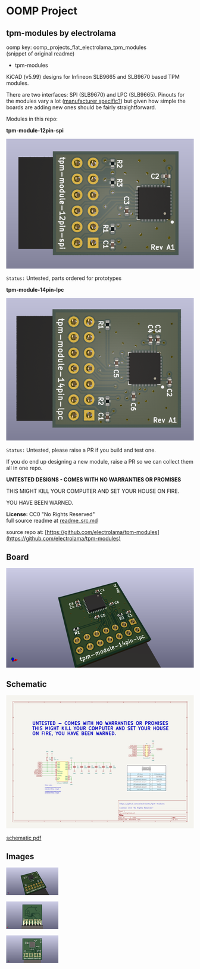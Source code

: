 # OOMP Project  
## tpm-modules  by electrolama  
  
oomp key: oomp_projects_flat_electrolama_tpm_modules  
(snippet of original readme)  
  
- tpm-modules  
  
KiCAD (v5.99) designs for Infineon SLB9665 and SLB9670 based TPM modules.  
  
There are two interfaces: SPI (SLB9670) and LPC (SLB9665). Pinouts for the modules vary a lot ([manufacturer specific?](https://superuser.com/a/1537838)) but given how simple the boards are adding new ones should be fairly straightforward.   
  
Modules in this repo:  
  
**tpm-module-12pin-spi**  
  
![tpm-module-12pin-spi](https://raw.githubusercontent.com/electrolama/tpm-modules/main/tpm-module-12pin-spi/board-render.png)  
  
`Status:` Untested, parts ordered for prototypes  
  
**tpm-module-14pin-lpc**  
  
![tpm-module-14pin-lpc](https://raw.githubusercontent.com/electrolama/tpm-modules/main/tpm-module-14pin-lpc/board-render.png)  
  
`Status:` Untested, please raise a PR if you build and test one.  
  
If you do end up designing a new module, raise a PR so we can collect them all in one repo.  
  
**UNTESTED DESIGNS - COMES WITH NO WARRANTIES OR PROMISES**  
  
THIS MIGHT KILL YOUR COMPUTER AND SET YOUR HOUSE ON FIRE.  
  
YOU HAVE BEEN WARNED.  
  
**License:** CC0 "No Rights Reserved"  
  full source readme at [readme_src.md](readme_src.md)  
  
source repo at: [https://github.com/electrolama/tpm-modules](https://github.com/electrolama/tpm-modules)  
## Board  
  
[![working_3d.png](working_3d_600.png)](working_3d.png)  
## Schematic  
  
[![working_schematic.png](working_schematic_600.png)](working_schematic.png)  
  
[schematic pdf](working_schematic.pdf)  
## Images  
  
[![working_3d.png](working_3d_140.png)](working_3d.png)  
  
[![working_3d_back.png](working_3d_back_140.png)](working_3d_back.png)  
  
[![working_3d_front.png](working_3d_front_140.png)](working_3d_front.png)  

